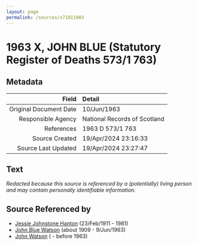 ```yaml
---
layout: page
permalink: /sources/s71011903
---
```


# 1963 X, JOHN BLUE (Statutory Register of Deaths 573/1 763)

## Metadata
Field | Detail
---:|:---
Original Document Date | 10/Jun/1963
Responsible Agency | National Records of Scotland
References | 1963 D 573/1 763
Source Created | 19/Apr/2024 23:16:33
Source Last Updated | 19/Apr/2024 23:27:47

## Text

_Redacted because this source is referenced by a (potentially) living person and may contain personally identifiable information._

## Source Referenced by

* [Jessie Johnstone Hanton](../people/@56011610@-jessie-johnstone-hanton-b1911-2-23-d1981.md) (23/Feb/1911 - 1981)
* [John Blue Watson](../people/@31857508@-john-blue-watson-b1909-d1963-6-9.md) (about 1909 - 9/Jun/1963)
* [John Watson](../people/@40547424@-john-watson-b-d1963.md) ( - before 1963)

